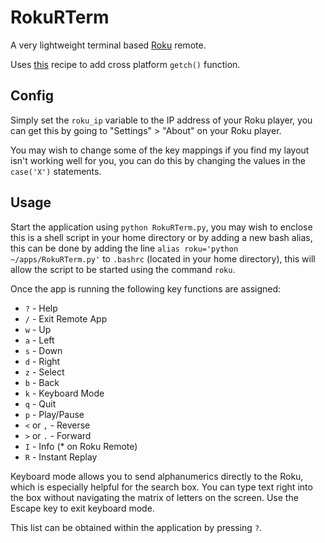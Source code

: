 RokuRTerm
=========

A very lightweight terminal based [Roku](http://www.roku.com) remote.

Uses [this](http://code.activestate.com/recipes/134892/) recipe to add cross platform ```getch()``` function.

Config
-----

Simply set the ```roku_ip``` variable to the IP address of your Roku player, you can get this by going to "Settings" > "About" on your Roku player.

You may wish to change some of the key mappings if you find my layout isn't working well for you, you can do this by changing the values in the ```case('X')``` statements.

Usage
-----

Start the application using ```python RokuRTerm.py```, you may wish to enclose this is a shell script in your home directory or by adding a new bash alias, this can be done by adding the line ```alias roku='python ~/apps/RokuRTerm.py'``` to ```.bashrc``` (located in your home directory), this will allow the script to be started using the command ```roku```.

Once the app is running the following key functions are assigned:

-	```?``` - Help
-	```/``` - Exit Remote App
-	```w``` - Up
-	```a``` - Left
-	```s``` - Down
-	```d``` - Right
-	```z``` - Select
-	```b``` - Back
-	```k``` - Keyboard Mode
-	```q``` - Quit
-	```p``` - Play/Pause
-	```<``` or ```,``` - Reverse
-	```>``` or ```.``` - Forward
-	```I``` - Info (* on Roku Remote)
-	```R``` - Instant Replay

Keyboard mode allows you to send alphanumerics directly to the Roku,
which is especially helpful for the search box.  You can type text right
into the box without navigating the matrix of letters on the screen.
Use the Escape key to exit keyboard mode.

This list can be obtained within the application by pressing ```?```.
